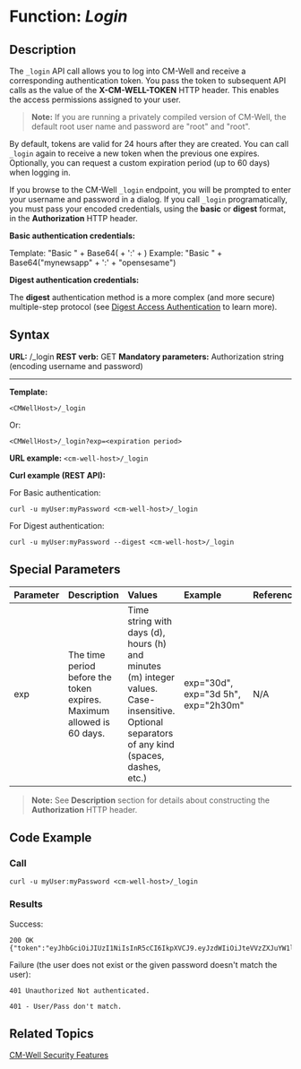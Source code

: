 # Function: *Login* #

## Description ##
The `_login` API call allows you to log into CM-Well and receive a corresponding authentication token. You pass the token to subsequent API calls as the value of the **X-CM-WELL-TOKEN** HTTP header. This enables the access permissions assigned to your user.

>**Note:** If you are running a privately compiled version of CM-Well, the default root user name and password are "root" and "root".

By default, tokens are valid for 24 hours after they are created. You can call `_login` again to receive a new token when the previous one expires. Optionally, you can request a custom expiration period (up to 60 days) when logging in.

If you browse to the CM-Well `_login` endpoint, you will be prompted to enter your username and password in a dialog. If you call `_login` programatically, you must pass your encoded credentials, using the **basic** or **digest** format, in the **Authorization** HTTP header. 

**Basic authentication credentials:**

Template: "Basic " + Base64(<username> + ':' + <password>)
Example:  "Basic " + Base64("mynewsapp" + ':' + "opensesame")


**Digest authentication credentials:**

The **digest** authentication method is a more complex (and more secure) multiple-step protocol (see [Digest Access Authentication](https://en.wikipedia.org/wiki/Digest_access_authentication) to learn more).

## Syntax ##

**URL:** <CMWellHost>/_login
**REST verb:** GET
**Mandatory parameters:** Authorization string (encoding username and password)

----------

**Template:**

    <CMWellHost>/_login

Or:

	<CMWellHost>/_login?exp=<expiration period>

**URL example:**
   `<cm-well-host>/_login`

**Curl example (REST API):**
    
For Basic authentication:

    curl -u myUser:myPassword <cm-well-host>/_login

For Digest authentication:

    curl -u myUser:myPassword --digest <cm-well-host>/_login


## Special Parameters ##

Parameter | Description | Values | Example | Reference
:----------|:-------------|:--------|:---------|:----------
exp | The time period before the token expires. Maximum allowed is 60 days. | Time string with days (d), hours (h) and minutes (m) integer values. Case-insensitive. Optional separators of any kind (spaces, dashes, etc.) | exp="30d", exp="3d 5h", exp="2h30m" | N/A

>**Note:** See **Description** section for details about constructing the **Authorization** HTTP header.

## Code Example ##

### Call ###

    curl -u myUser:myPassword <cm-well-host>/_login

### Results ###

Success:

    200 OK {"token":"eyJhbGciOiJIUzI1NiIsInR5cCI6IkpXVCJ9.eyJzdWIiOiJteVVzZXJuYW1lIiwiZXhwIjoxNDY2NTg5NzYzMDMzLCJyZXYiOjB9.17s3USkZaZYbifXsgmm8eaEmr66SP6udbuUQCLwcWKY"}

Failure (the user does not exist or the given password doesn't match the user):

    401 Unauthorized Not authenticated.

    401 - User/Pass don't match.


## Related Topics ##
[CM-Well Security Features](DevGuide.CM-WellSecurityFeatures.md)


